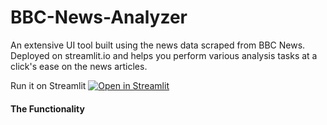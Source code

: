 # BBC-News-Analyzer
An extensive UI tool built using the news data scraped from BBC News. Deployed on streamlit.io and helps you perform various analysis tasks at a click's ease on the news articles.

Run it on Streamlit [![Open in Streamlit](https://static.streamlit.io/badges/streamlit_badge_black_white.svg)](https://share.streamlit.io/antoreep-jana/bbc-news-analyzer/main/app.py)


#### The Functionality
